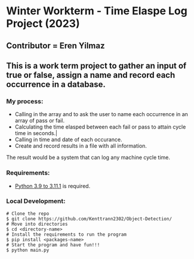 # Winter Workterm - Time Elaspe Log Project (2023)

## Contributor = Eren Yilmaz

## This is a work term project to gather an input of true or false, assign a name and record each occurrence in a database.

### My process:
+ Calling in the array and to ask the user to name each occurrence in an array of pass or fail.
+ Calculating the time elasped between each fail or pass to attain cycle time in seconds.|
+ Calling in time and date of each occurance. 
+ Create and record results in a file with all information.

The result would be a system that can log any machine cycle time.

### Requirements:
+ [Python 3.9 to 3.11.1](https://www.python.org/downloads/release/python-3111/) is required.

### Local Development:
```
# Clone the repo
$ git clone https://github.com/Kenttrann2302/Object-Detection/
# Move into directories
$ cd <directory-name>
# Install the requirements to run the program
$ pip install <packages-name>
# Start the program and have fun!!!
$ python main.py
```
